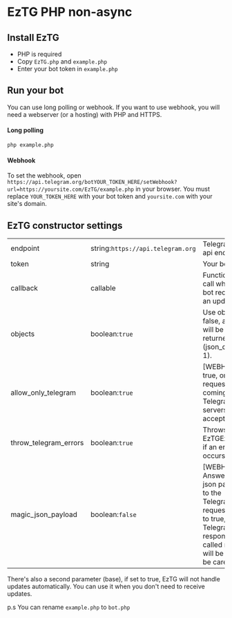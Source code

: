 # EzTG PHP non-async

## Install EzTG
- PHP is required
- Copy `EzTG.php` and `example.php`
- Enter your bot token in `example.php`

## Run your bot
You can use long polling or webhook. If you want to use webhook, you will need a webserver (or a hosting) with PHP and HTTPS.
#### Long polling
`php example.php`
#### Webhook
To set the webhook, open `https://api.telegram.org/botYOUR_TOKEN_HERE/setWebhook?url=https://yoursite.com/EzTG/example.php` in your browser. You must replace `YOUR_TOKEN_HERE` with your bot token and `yoursite.com` with your site's domain.


## EzTG constructor settings
|                       	|                                 	|                                                                                                                                                    	|
|-----------------------	|---------------------------------	|----------------------------------------------------------------------------------------------------------------------------------------------------	|
| endpoint              	| string:`https://api.telegram.org` 	| Telegram bot api endpoint.                                                                                                                         	|
| token                 	| string                          	| Your bot token.                                                                                                                                    	|
| callback              	| callable                        	| Function to call when the bot receives an update.                                                                                                  	|
| objects               	| boolean:`true`                    	| Use objects. If false, an array will be returned (json_decode 1).                                                                                  	|
| allow_only_telegram   	| boolean:`true`                    	| [WEBHOOK] If true, only requests coming from Telegram's servers will be accepted.                                                                  	|
| throw_telegram_errors 	| boolean:`true`                    	| Throws an EzTGException if an error occurs.                                                                                               	|
| magic_json_payload    	| boolean:`false`                   	| [WEBHOOK] Answer using json payload to the Telegram request. If set to true, the Telegram response of a called method will be null, so be careful. 	|
There's also a second parameter (base), if set to true, EzTG will not handle updates automatically. You can use it when you don't need to receive updates.

p.s You can rename `example.php` to `bot.php`